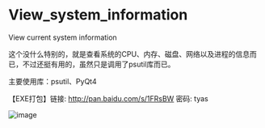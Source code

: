 # View_system_information
View current system information

这个没什么特别的，就是查看系统的CPU、内存、磁盘、网络以及进程的信息而已，不过还挺有用的，虽然只是调用了psutil库而已。

主要使用库：psutil、PyQt4

【EXE打包】链接: http://pan.baidu.com/s/1FRsBW 密码: tyas

![image](http://i13.tietuku.com/5692e9353382852c.png)
